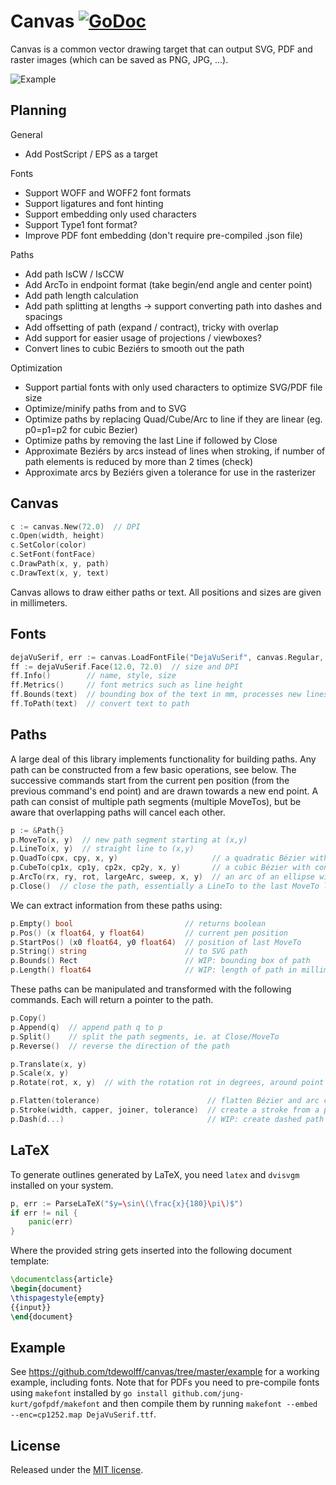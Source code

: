 # Canvas <a name="canvas"></a> [![GoDoc](http://godoc.org/github.com/tdewolff/canvas?status.svg)](http://godoc.org/github.com/tdewolff/canvas)

Canvas is a common vector drawing target that can output SVG, PDF and raster images (which can be saved as PNG, JPG, ...).

![Example](https://raw.githubusercontent.com/tdewolff/canvas/master/canvas.png)


## Planning

General

* Add PostScript / EPS as a target

Fonts

* Support WOFF and WOFF2 font formats
* Support ligatures and font hinting
* Support embedding only used characters
* Support Type1 font format?
* Improve PDF font embedding (don't require pre-compiled .json file)

Paths

* Add path IsCW / IsCCW
* Add ArcTo in endpoint format (take begin/end angle and center point)
* Add path length calculation
* Add path splitting at lengths -> support converting path into dashes and spacings
* Add offsetting of path (expand / contract), tricky with overlap
* Add support for easier usage of projections / viewboxes?
* Convert lines to cubic Beziérs to smooth out the path

Optimization

* Support partial fonts with only used characters to optimize SVG/PDF file size
* Optimize/minify paths from and to SVG
* Optimize paths by replacing Quad/Cube/Arc to line if they are linear (eg. p0=p1=p2 for cubic Bezier)
* Optimize paths by removing the last Line if followed by Close
* Approximate Beziérs by arcs instead of lines when stroking, if number of path elements is reduced by more than 2 times (check)
* Approximate arcs by Beziérs given a tolerance for use in the rasterizer


## Canvas
``` go
c := canvas.New(72.0)  // DPI
c.Open(width, height)
c.SetColor(color)
c.SetFont(fontFace)
c.DrawPath(x, y, path)
c.DrawText(x, y, text)
```

Canvas allows to draw either paths or text. All positions and sizes are given in millimeters.

## Fonts
``` go
dejaVuSerif, err := canvas.LoadFontFile("DejaVuSerif", canvas.Regular, "DejaVuSerif.ttf")
ff := dejaVuSerif.Face(12.0, 72.0)  // size and DPI
ff.Info()        // name, style, size
ff.Metrics()     // font metrics such as line height
ff.Bounds(text)  // bounding box of the text in mm, processes new lines
ff.ToPath(text)  // convert text to path
```


## Paths
A large deal of this library implements functionality for building paths. Any path can be constructed from a few basic operations, see below. The successive commands start from the current pen position (from the previous command's end point) and are drawn towards a new end point. A path can consist of multiple path segments (multiple MoveTos), but be aware that overlapping paths will cancel each other.

``` go
p := &Path{}
p.MoveTo(x, y)  // new path segment starting at (x,y)
p.LineTo(x, y)  // straight line to (x,y)
p.QuadTo(cpx, cpy, x, y)                     // a quadratic Bézier with control point (cpx,cpy) and end point (x,y)
p.CubeTo(cp1x, cp1y, cp2x, cp2y, x, y)       // a cubic Bézier with control points (cp1x,cp1y), (cp2x,cp2y) and end point (x,y)
p.ArcTo(rx, ry, rot, largeArc, sweep, x, y)  // an arc of an ellipse with radii (rx,ry), rotated by rot (in degrees), with flags largeArc and sweep (booleans, see https://www.w3.org/TR/SVG/paths.html#PathDataEllipticalArcCommands)
p.Close()  // close the path, essentially a LineTo to the last MoveTo location
```

We can extract information from these paths using:

``` go
p.Empty() bool                         // returns boolean
p.Pos() (x float64, y float64)         // current pen position
p.StartPos() (x0 float64, y0 float64)  // position of last MoveTo
p.String() string                      // to SVG path
p.Bounds() Rect                        // WIP: bounding box of path
p.Length() float64                     // WIP: length of path in millimeters
```

These paths can be manipulated and transformed with the following commands. Each will return a pointer to the path.

``` go
p.Copy()
p.Append(q)  // append path q to p
p.Split()    // split the path segments, ie. at Close/MoveTo
p.Reverse()  // reverse the direction of the path

p.Translate(x, y)
p.Scale(x, y)
p.Rotate(rot, x, y)  // with the rotation rot in degrees, around point (x,y)

p.Flatten(tolerance)                        // flatten Bézier and arc commands to straight lines, with a maximum deviation of tolarance
p.Stroke(width, capper, joiner, tolerance)  // create a stroke from a path of certain width, using capper and joiner for caps and joins
p.Dash(d...)                                // WIP: create dashed path with lengths d which are alternating the dash and the space
```


## LaTeX
To generate outlines generated by LaTeX, you need `latex` and `dvisvgm` installed on your system.

``` go
p, err := ParseLaTeX("$y=\sin\(\frac{x}{180}\pi\)$")
if err != nil {
    panic(err)
}
```

Where the provided string gets inserted into the following document template:

``` latex
\documentclass{article}
\begin{document}
\thispagestyle{empty}
{{input}}
\end{document}
```


## Example
See https://github.com/tdewolff/canvas/tree/master/example for a working example, including fonts. Note that for PDFs you need to pre-compile fonts using `makefont` installed by `go install github.com/jung-kurt/gofpdf/makefont` and then compile them by running `makefont --embed --enc=cp1252.map DejaVuSerif.ttf`.


## License
Released under the [MIT license](LICENSE.md).
